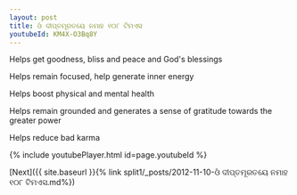 ```yaml
---
layout: post
title: ଓଁ ଦୀପ୍ତମୂରତୟେ ନମାହ ୧୦୮ ଟିମଏସ
youtubeId: KM4X-O3Bq8Y
---
```

 
 
Helps get goodness, bliss and peace and God's blessings
 
Helps remain focused, help generate inner energy 
 
Helps boost physical and mental health 
 
Helps remain grounded and generates a sense of gratitude towards the greater power 
 
Helps reduce bad karma
 
 
 
 


{% include youtubePlayer.html id=page.youtubeId %}
 
[Next]({{ site.baseurl }}{% link  split1/_posts/2012-11-10-ଓଁ ଦୀପ୍ତମୂରତୟେ ନମାହ ୧୦୮ ଟିମଏସ.md%})
 
